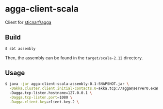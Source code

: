 # agga-client-scala

Client for [sticnarf/agga](https://github.com/sticnarf/agga)

## Build

```bash
$ sbt assembly
```

Then, the assembly can be found in the `target/scala-2.12` directory.

## Usage

```bash
$ java -jar agga-client-scala-assembly-0.1-SNAPSHOT.jar \
  -Dakka.cluster.client.initial-contacts.0=akka.tcp://agga@server0.example.com:7000/system/receptionist
  -Dagga.tcp-listen.hostname=127.0.0.1 \
  -Dagga.tcp-listen.port=1080 \
  -Dagga.client-key=client-key-2 \
```